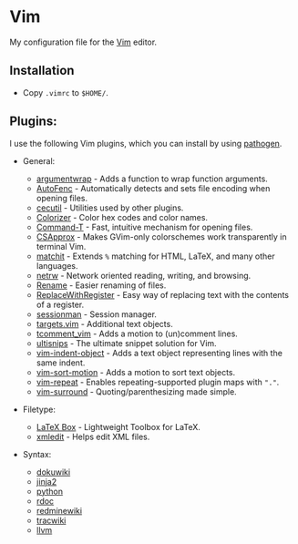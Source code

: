 Vim
===

My configuration file for the [Vim](http://git-scm.com/) editor.

Installation
------------

* Copy `.vimrc` to `$HOME/`.

Plugins:
--------

I use the following Vim plugins, which you can install by using
[pathogen](https://github.com/tpope/vim-pathogen).

* General:
  * [argumentwrap](https://github.com/jakobwesthoff/argumentrewrap) - Adds a function to wrap function arguments.
  * [AutoFenc](https://github.com/s3rvac/AutoFenc) - Automatically detects and sets file encoding when opening files.
  * [cecutil](http://www.vim.org/scripts/script.php?script_id=1066) - Utilities used by other plugins.
  * [Colorizer](https://github.com/chrisbra/Colorizer) - Color hex codes and color names.
  * [Command-T](https://github.com/wincent/command-t) - Fast, intuitive mechanism for opening files.
  * [CSApprox](https://github.com/godlygeek/csapprox) - Makes GVim-only colorschemes work transparently in terminal Vim.
  * [matchit](http://www.vim.org/scripts/script.php?script_id=39) - Extends `%` matching for HTML, LaTeX, and many other languages.
  * [netrw](http://www.vim.org/scripts/script.php?script_id=1075) - Network oriented reading, writing, and browsing.
  * [Rename](http://www.vim.org/scripts/script.php?script_id=1928) - Easier renaming of files.
  * [ReplaceWithRegister](https://github.com/vim-scripts/ReplaceWithRegister) - Easy way of replacing text with the contents of a register.
  * [sessionman](http://www.vim.org/scripts/script.php?script_id=2010) - Session manager.
  * [targets.vim](https://github.com/wellle/targets.vim) - Additional text objects.
  * [tcomment_vim](https://github.com/tomtom/tcomment_vim) - Adds a motion to (un)comment lines.
  * [ultisnips](https://github.com/SirVer/ultisnips) - The ultimate snippet solution for Vim.
  * [vim-indent-object](https://github.com/michaeljsmith/vim-indent-object) - Adds a text object representing lines with the same indent.
  * [vim-sort-motion](https://github.com/christoomey/vim-sort-motion) - Adds a motion to sort text objects.
  * [vim-repeat](https://github.com/tpope/vim-repeat) - Enables repeating-supported plugin maps with `"."`.
  * [vim-surround](https://github.com/tpope/vim-surround) - Quoting/parenthesizing made simple.

* Filetype:
  * [LaTeX Box](https://github.com/LaTeX-Box-Team/LaTeX-Box) - Lightweight Toolbox for LaTeX.
  * [xmledit](https://github.com/sukima/xmledit) - Helps edit XML files.

* Syntax:
  * [dokuwiki](https://github.com/nblock/vim-dokuwiki)
  * [jinja2](https://github.com/Glench/Vim-Jinja2-Syntax)
  * [python](https://github.com/hdima/python-syntax)
  * [rdoc](https://github.com/depuracao/vim-rdoc)
  * [redminewiki](https://github.com/s3rvac/vim-syntax-redminewiki)
  * [tracwiki](http://www.vim.org/scripts/script.php?script_id=3337)
  * [llvm](https://llvm.org/svn/llvm-project/llvm/trunk/utils/vim/syntax/llvm.vim)
